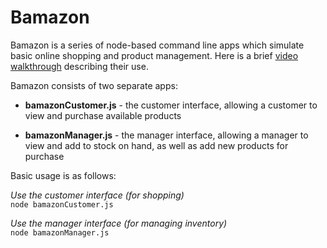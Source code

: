 # Bamazon

Bamazon is a series of node-based command line apps which simulate basic online shopping and product management. Here is a brief [video walkthrough](https://drive.google.com/open?id=1pSZMg7Mwo0A68AdOlvvK0r5cbLzmIxdu) describing their use.

Bamazon consists of two separate apps:

+ **bamazonCustomer.js** - the customer interface, allowing a customer to view and purchase available products

+ **bamazonManager.js** - the manager interface, allowing a manager to view and add to stock on hand, as well as add new products for purchase

Basic usage is as follows:

*Use the customer interface (for shopping)*  
`node bamazonCustomer.js`

*Use the manager interface (for managing inventory)*  
`node bamazonManager.js`